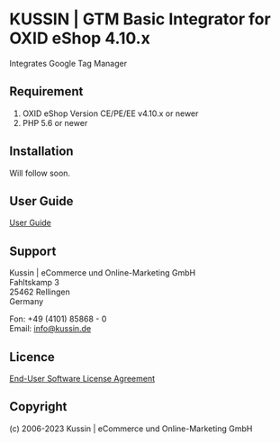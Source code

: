 # KUSSIN | GTM Basic Integrator for OXID eShop 4.10.x

Integrates Google Tag Manager

## Requirement

1. OXID eShop Version CE/PE/EE v4.10.x or newer
2. PHP 5.6 or newer

## Installation

Will follow soon.

## User Guide

[User Guide](USER_GUIDE.md)

## Support

Kussin | eCommerce und Online-Marketing GmbH<br>
Fahltskamp 3<br>
25462 Rellingen<br>
Germany

Fon: +49 (4101) 85868 - 0<br>
Email: info@kussin.de

## Licence

[End-User Software License Agreement](LICENSE.md)

## Copyright

(c) 2006-2023 Kussin | eCommerce und Online-Marketing GmbH